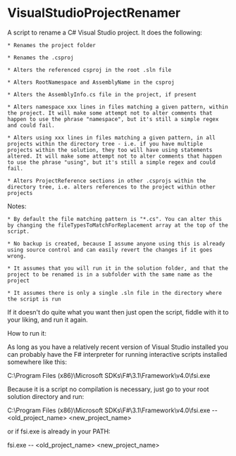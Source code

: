 VisualStudioProjectRenamer
==========================

A script to rename a C# Visual Studio project. It does the following:

    * Renames the project folder
    
    * Renames the .csproj
    
    * Alters the referenced csproj in the root .sln file
    
    * Alters RootNamespace and AssemblyName in the csproj
    
    * Alters the AssemblyInfo.cs file in the project, if present
    
    * Alters namespace xxx lines in files matching a given pattern, within the project. It will make some attempt not to alter comments that happen to use the phrase "namespace", but it's still a simple regex and could fail.
    
    * Alters using xxx lines in files matching a given pattern, in all projects within the directory tree - i.e. if you have multiple projects within the solution, they too will have using statements altered. It will make some attempt not to alter comments that happen to use the phrase "using", but it's still a simple regex and could fail.
    
    * Alters ProjectReference sections in other .csprojs within the directory tree, i.e. alters references to the project within other projects

Notes:

    * By default the file matching pattern is "*.cs". You can alter this by changing the fileTypesToMatchForReplacement array at the top of the script.
    
    * No backup is created, because I assume anyone using this is already using source control and can easily revert the changes if it goes wrong.
    
    * It assumes that you will run it in the solution folder, and that the project to be renamed is in a subfolder with the same name as the project
    
    * It assumes there is only a single .sln file in the directory where the script is run
    
If it doesn't do quite what you want then just open the script, fiddle with it to your liking, and run it again.

How to run it:

As long as you have a relatively recent version of Visual Studio installed you can probably have the F# interpreter for running interactive scripts installed somewhere like this:

C:\Program Files (x86)\Microsoft SDKs\F#\3.1\Framework\v4.0\fsi.exe

Because it is a script no compilation is necessary, just go to your root solution directory and run:

C:\Program Files (x86)\Microsoft SDKs\F#\3.1\Framework\v4.0\fsi.exe -- <old_project_name> <new_project_name>

or if fsi.exe is already in your PATH:

fsi.exe -- <old_project_name> <new_project_name>



